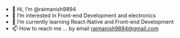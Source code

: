 - 👋 Hi, I’m @raimanish9894
- 👀 I’m interested in Front-end Development and electronics
- 🌱 I’m currently learning React-Native and Front-end Development
- 📫 How to reach me ... by email raimanish9894@gmail.com

<!---
raimanish9894/raimanish9894 is a ✨ special ✨ repository because its `README.md` (this file) appears on your GitHub profile.
You can click the Preview link to take a look at your changes.
--->
